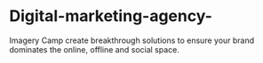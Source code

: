 # Digital-marketing-agency-
Imagery Camp create breakthrough solutions to ensure your brand dominates the online, offline and social space.
